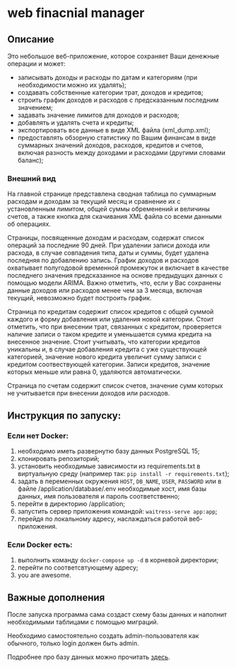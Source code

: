 # web finacnial manager
## Описание
Это небольшое веб-приложение, которое сохраняет Ваши денежные операции и может:
- записывать доходы и расходы по датам и категориям (при необходимости можно их удалять);
- создавать собственные категории трат, доходов и кредитов;
- строить график доходов и расходов с предсказанным последним значением;
- задавать значение лимитов для доходов и расходов;
- добавлять и удалять счета и кредиты;
- экспортировать все данные в виде XML файла (xml_dump.xml);
- предоставлять обзорную статистику по Вашим финансам в виде суммарных значений доходов, расходов, кредитов и счетов, включая разность между доходами и расходами (другими словами баланс);
### Внешний вид
На главной странице представлена сводная таблица по суммарным расходам и доходам за текущий месяц и сравнение их с установленным лимитом, общей суммы обременений и величины счетов, а также кнопка для скачивания XML файла со всеми данными об операциях.

Страницы, посвященные доходам и расходам, содержат список операций за последние 90 дней. При удалении записи дохода или расхода, в случае совпадения типа, даты и суммы, будет удалена последняя по добавлению запись. График доходов и расходов охватывает полугодовой временной промежуток и включает в качестве последнего значения предсказанное на основе предыдущих данных с помощью модели ARIMA.
Важно отметить, что, если у Вас сохранены данные доходов или расходов менее чем за 3 месяца, включая текущий, невозможно будет построить график.

Страница по кредитам содержит список кредитов с общей суммой каждого и форму добавления или удаления новой категории. Стоит отметить, что при внесении трат, связанных с кредитом, проверяется наличие записи о таком кредите и уменьшается сумма кредита на внесенное значение. Стоит учитывать, что категории кредитов уникальны и, в случае добавления кредита с уже существующей категорией, значение нового кредита увеличит сумму записи с кредитом соотвествующей категории. Записи кредитов, значение которых меньше или равна 0, удаляются автоматически.

Страница по счетам содержит список счетов, значение сумм которых не учитывается при внесении доходов или расходов.

## Инструкция по запуску:
### Если нет Docker:
1. необходимо иметь развернутю базу данных PostgreSQL 15;
2. клонировать репозиторий;
3. установить необходимые зависимости из requirements.txt в виртуальную среду (например так: `pip install -r requirements.txt`);
4. задать в переменных окружения `HOST`, `DB_NAME`, `USER`, `PASSWORD` или в файле /application/database/.env необходимые хост, имя базы данных, имя пользователя и пароль соответственно; 
5. перейти в директорию /application;
6. запустить сервер приложения командой: `waitress-serve app:app`;
7. перейдя по локальному адресу, наслаждаться работой веб-приложения.

### Если Docker есть:
1. выполнить команду `docker-compose up -d` в корневой директории;
2. перейти по соответсвтующему адресу;
3. you are awesome.
## Важные дополнения
После запуска программа сама создаст схему базы данных и наполнит необходимыми таблицами с помощью миграций.

Необходимо самостоятельно создать admin-пользователя как обычного, только login должен быть admin.

Подробнее про базу данных можно прочитать [здесь](https://github.com/ExtremCode/web_finacnial_manager/tree/main/application/database/technical%20information).
